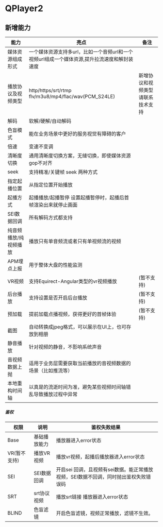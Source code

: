# QPlayer2

## 新增能力

| 能力                  | 亮点                                                         | 备注                             |
| --------------------- | ------------------------------------------------------------ | -------------------------------- |
| 媒体资源组成形式      | 一个媒体资源支持多url，比如一个音频url和一个视频url组成一个媒体资源,提升拉流速度和解封装速度 |                                  |
| 播放协议及视频类型    | http/https/srt/rtmp flv/m3u8/mp4/flac/wav(PCM_S24LE)         | 新增协议和视频类型请联系技术支持 |
| 解码                  | 软解/硬解/自动解码                                           |                                  |
| 色盲模式              | 能在业务场景中更好的服务视觉有障碍的客户                     |                                  |
| 倍速                  | 变速不变调                                                   |                                  |
| 清晰度切换            | 通用清晰度切换方案，无缝切换，即使媒体资源gop不对齐          |                                  |
| seek                  | 支持精准/关键帧 seek 两种方式                                |                                  |
| 指定起播位置          | 从指定位置开始播放                                           |                                  |
| 起播方式              | 起播播放/起播暂停 设置起播暂停时，起播后首帧渲染出来就停止画面 |                                  |
| SEI数据回调           | 所有解码方式都支持                                           |                                  |
| 纯音频播放/纯视频播放 | 播放只有单音频流或者只有单视频流的视频                       |                                  |
| APM埋点上报           | 用于整体大盘的性能监测                                       |                                  |
| VR视频                | 支持Equirect-Angular类型的vr视频播放                         |            (暂不支持)                      |
| 后台播放              | 支持设置是否开启后台播放                                     |              (暂不支持)                    |
| 预加载                | 提前加载点播视频，获得更好的首帧体验                         |         (暂不支持)                         |
| 截图                  | 自动转换成jpeg格式，可以展示在UI上，也可存放到相册           |                                  |
| 静音播放              | 针对视频的静音，不影响系统声音                               |                                  |
| 音视频数据上抛              | 适用于业务层需要获取当前播放的音视频数据的场景（比如推流等）                              |                                  |
| 本地重构时间轴              | 以真是的流逝时间为准，避免某些视频时间轴错乱导致播放过程中异常                              |                                  |



##### 鉴权

| 权限  | 说明         | 鉴权失败结果                                                 |
| ----- | ------------ | ------------------------------------------------------------ |
| Base  | 基础播放能力 | 播放器进入error状态                                          |
| VR(暂不支持)    | 播放VR视频   | 播放vr视频，起播后播放器进入error状态                        |
| SEI   | SEI数据回调  | 开启sei 回调，且视频有sei数据。能正常播放视频，SEI数据不回调，同时抛出鉴权失败错误码 |
| SRT   | srt协议视频  | 播放srt链接 播放器进入error状态                              |
| BLIND | 色盲滤镜     | 开启色盲滤镜，视频正常播放，滤镜不生效。                     |

